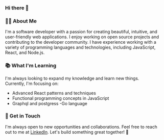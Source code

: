 ### Hi there 👋

### 👨‍💻 About Me

I'm a software developer with a passion for creating beautiful, intuitive, and user-friendly web applications. I enjoy working on open source projects and contributing to the developer community. I have experience working with a variety of programming languages and technologies, including JavaScript, React, and Node.js.

### 📚 What I'm Learning

I'm always looking to expand my knowledge and learn new things. Currently, I'm focusing on:

- Advanced React patterns and techniques
- Functional programming concepts in JavaScript
- Graphql and postgress 
-Go language

### 🤝 Get in Touch

I'm always open to new opportunities and collaborations. Feel free to reach out to me at [LinkedIn](https:linkedin.com/in/joseph-waweru-628142260). Let's build something great together! 🚀
